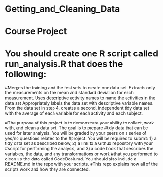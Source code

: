 # Getting_and_Cleaning_Data
# Course Project

#  You should create one R script called run_analysis.R that does the following:

#Merges the training and the test sets to create one data set.
Extracts only the measurements on the mean and standard deviation for each measurement. 
Uses descriptive activity names to name the activities in the data set
Appropriately labels the data set with descriptive variable names. 
From the data set in step 4, creates a second, independent tidy data set with the average of each variable for each activity and each subject.

#The purpose of this project is to demonstrate your ability to collect, work with, and clean a data set. The goal is to prepare #tidy data that can be used for later analysis. You will be graded by your peers on a series of yes/no questions related to the #project. You will be required to submit: 1) a tidy data set as described below, 2) a link to a Github repository with your #script for performing the analysis, and 3) a code book that describes the variables, the data, and any transformations or work #that you performed to clean up the data called CodeBook.md. You should also include a README.md in the repo with your scripts. #This repo explains how all of the scripts work and how they are connected.  
